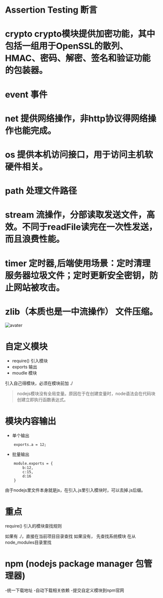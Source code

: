 # Assertion Testing 断言
# crypto crypto模块提供加密功能，其中包括一组用于OpenSSL的散列、HMAC、密码、解密、签名和验证功能的包装器。
# event 事件
# net 提供网络操作，非http协议得网络操作也能完成。
# os 提供本机访问接口，用于访问主机软硬件相关。
# path 处理文件路径
# stream 流操作，分部读取发送文件，高效。不同于readFile读完在一次性发送，而且浪费性能。
# timer 定时器,后端使用场景：定时清理服务器垃圾文件；定时更新安全密钥，防止网站被攻击。
# zlib（本质也是一中流操作） 文件压缩。

![avater](file:///C:/Users/XIALUOKE/Desktop/1.jpg)

# 自定义模块
 - require() 引入模块
 - exports 输出
 - moudle 模块

引入自己得模块，必须在模块前加 ./

>nodejs模块没有全局变量。原因在于在创建变量时，node语法会在代码块创建立即执行函数表达式。

# 模块内容输出
- 单个输出
```
    exports.a = 12;
```
- 批量输出
```
    module.exports = {
        b:12,
        c:15,
        d:16
    }
```

由于nodejs里文件本身就是js，在引入.js里引入模块时，可以去掉.js后缀。

# 重点
require() 引入的模块查找规则

如果有 ./，直接在当前项目目录查找
如果没有，
    先查找系统模块
    在从node_modules目录里找

# npm (nodejs package manager 包管理器)
-统一下载地址
-自动下载相关依赖
-提交自定义模块到npm官网


